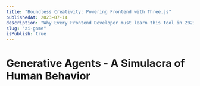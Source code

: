 ```yaml
---
title: "Boundless Creativity: Powering Frontend with Three.js"
publishedAt: 2023-07-14
description: "Why Every Frontend Developer must learn this tool in 2023 and beyond."
slug: "ai-game"
isPublish: true
---
```


# Generative Agents - A Simulacra of Human Behavior
